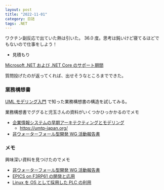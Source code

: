 ```yaml
---
layout: post
title: "2022-11-01"
category: 日誌
tags: .NET
---
```


ワクチン副反応で出ていた熱は引いた。 36.0 度。思考は鈍いけど寝てるほどでもないので仕事をしよう！

- 見積もり

[Microsoft .NET および .NET Core のサポート期間](https://learn.microsoft.com/ja-jp/lifecycle/products/microsoft-net-and-net-core)

質問投げたのが返ってくれば、出せそうなところまでできた。

### 業務構想書

[UML モデリング入門](https://www.amazon.co.jp/gp/product/B00EH93MR8) で知った業務構想書の構造を試してみる。

業務構想書でググると児玉さんの資料がいくつかひっかかるのでメモ

- [企業情報システムの早期アーキテクティングとモデリング](https://umtp-japan.org/pdf/mf2013/20131120_kodama_presentation.pdf)
  - https://umtp-japan.org/
- [非ウォーターフォール型開発 WG 活動報告書](https://www.ipa.go.jp/files/000004613.pdf)

### メモ

興味深い資料を見つけたのでメモ

- [非ウォーターフォール型開発 WG 活動報告書](https://www.ipa.go.jp/files/000004613.pdf)
- [EPICS on F3RP61 の開発と応用](https://www.pasj.jp/kaishi/cgi-bin/kasokuki.cgi?articles%2F6%2Fp321.pdf)
- [Linux を OS として採用した PLC の利用](http://www-linac.kek.jp/cont/epics/f3rp61/kenshukai-odagiri-aug2010.pdf)
